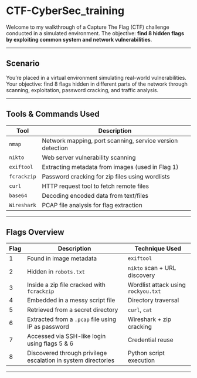 # CTF-CyberSec_training
Welcome to my walkthrough of a Capture The Flag (CTF) challenge conducted in a simulated environment. The objective: **find 8 hidden flags by exploiting common system and network vulnerabilities**.

---

## Scenario

You’re placed in a virtual environment simulating real-world vulnerabilities. Your objective: find 8 flags hidden in different parts of the network through scanning, exploitation, password cracking, and traffic analysis.

---

##  Tools & Commands Used

| Tool         | Description                                                                 |
|--------------|-----------------------------------------------------------------------------|
| `nmap`       | Network mapping, port scanning, service version detection                   |
| `nikto`      | Web server vulnerability scanning                                           |
| `exiftool`   | Extracting metadata from images (used in Flag 1)                            |
| `fcrackzip`  | Password cracking for zip files using wordlists                             |
| `curl`       | HTTP request tool to fetch remote files                                     |
| `base64`     | Decoding encoded data from text/files                                       |
| `Wireshark`  | PCAP file analysis for flag extraction                                      |

---

## Flags Overview

| Flag | Description                                                      | Technique Used                        |
|------|------------------------------------------------------------------|----------------------------------------|
| 1 | Found in image metadata                                          | `exiftool`                             |
| 2 | Hidden in `robots.txt`                                           | `nikto` scan + URL discovery           |
| 3 | Inside a zip file cracked with `fcrackzip`                       | Wordlist attack using `rockyou.txt`    |
| 4 | Embedded in a messy script file                                  | Directory traversal                    |
| 5 | Retrieved from a secret directory                                | `curl`, `cat`                          |
| 6 | Extracted from a `.pcap` file using IP as password               | Wireshark + zip cracking               |
| 7 | Accessed via SSH-like login using flags 5 & 6                    | Credential reuse                       |
| 8 | Discovered through privilege escalation in system directories    | Python script execution                |

---


